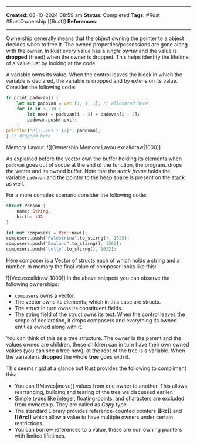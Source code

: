 _____
**Created**: 08-10-2024 08:59 am
**Status**: Completed
**Tags**: #Rust #RustOwnership [[Rust]]
**References**: 
______
Ownership generally means that the object owning the pointer to a object decides when to free it. The owned properties/possessions are gone along with the owner. In Rust every value has a *single owner* and the value is **dropped** (freed) when the owner is dropped. This helps identify the lifetime of a value just by looking at the code. 

A variable owns its value. When the control leaves the block in which the variable is declared, the variable is dropped and by extension its value. Consider the following code:
```rust
fn print_padovan() {
	let mut padovan = vec![1, 1, 1]; // allocated here
	for in in 3..10 {
		let next = padovan[i - 3] + padovan[i - 2];
		padovan.push(next);
	}
println!("P(1..10) - {?}", padovan);
} // dropped here
```

Memory Layout:
![[Ownership Memory Layou.excalidraw|1000]]

As explained before the vector own the buffer holding its elements when `padovan` goes out of scope at the end of the function, the program. drops the vector and its owned buffer. Note that the *stack frame* holds the variable `padovan` and the pointer to the heap space is present on the stack as well.

For a more complex scenario consider the following code:
```rust
struct Person {
	name: String,
	birth: i32
}

let mut composers = Vec::new();
composers.push("Palestrina".to_stirng(), 1525);
composers.push("Dowland".to_stirng(), 1563);
composers.push("Lully".to_stirng(), 1632);
```
Here composer is a Vector of structs each of which holds a string and a number. In memory the final value of composer looks like this:

![[Vec<Struct>.excalidraw|1000]]
In the above snippets you can observe the following ownerships:
- `cpmposers` owns a vector.
- The vector owns its elements, which in this case are structs.
- The struct in turn owns its constituent fields.
- The string field of the struct owns its text.
When the control leaves the scope of declaration, it drops composers and everything its owned entities owned along with it.

You can think of this as a tree structure. The owner is the parent and the values owned are children, these children can in turn have their own owned values (you can see a tree now), at the root of the tree is a variable. When the variable is **dropped** the whole **tree** goes with it.

This seems rigid at a glance but Rust provides the following to compliment this:
- You can [[Moves|move]] values from one owner to another. This allows rearranging, building and tearing of the tree we discussed earlier.
- Simple types like integer, floating-points, and characters are excluded from ownership. They are called as *Copy* type.
- The standard Library provides reference-counted pointers **[[Rc]]** and **[[Arc]]** which allow a value to have multiple owners under certain restrictions.
- You can borrow references to a value, these are non owning pointers with limited lifetimes.